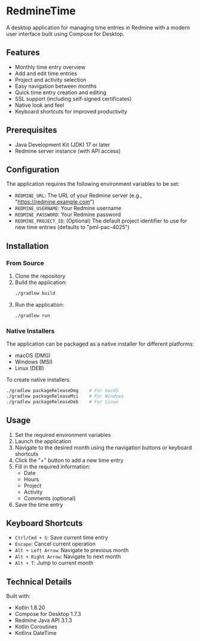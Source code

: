 # RedmineTime

A desktop application for managing time entries in Redmine with a modern user interface built using Compose for Desktop.

## Features

- Monthly time entry overview
- Add and edit time entries
- Project and activity selection
- Easy navigation between months
- Quick time entry creation and editing
- SSL support (including self-signed certificates)
- Native look and feel
- Keyboard shortcuts for improved productivity

## Prerequisites

- Java Development Kit (JDK) 17 or later
- Redmine server instance (with API access)

## Configuration

The application requires the following environment variables to be set:

- `REDMINE_URL`: The URL of your Redmine server (e.g., "https://redmine.example.com")
- `REDMINE_USERNAME`: Your Redmine username
- `REDMINE_PASSWORD`: Your Redmine password
- `REDMINE_PROJECT_ID`: (Optional) The default project identifier to use for new time entries (defaults to "pml-pac-4025")

## Installation

### From Source

1. Clone the repository
2. Build the application:
   ```bash
   ./gradlew build
   ```
3. Run the application:
   ```bash
   ./gradlew run
   ```

### Native Installers

The application can be packaged as a native installer for different platforms:

- macOS (DMG)
- Windows (MSI)
- Linux (DEB)

To create native installers:
```bash
./gradlew packageReleaseDmg    # For macOS
./gradlew packageReleaseMsi    # For Windows
./gradlew packageReleaseDeb    # For Linux
```

## Usage

1. Set the required environment variables
2. Launch the application
3. Navigate to the desired month using the navigation buttons or keyboard shortcuts
4. Click the "+" button to add a new time entry
5. Fill in the required information:
   - Date
   - Hours
   - Project
   - Activity
   - Comments (optional)
6. Save the time entry

## Keyboard Shortcuts

- `Ctrl/Cmd + S`: Save current time entry
- `Escape`: Cancel current operation
- `Alt + Left Arrow`: Navigate to previous month
- `Alt + Right Arrow`: Navigate to next month
- `Alt + T`: Jump to current month

## Technical Details

Built with:
- Kotlin 1.8.20
- Compose for Desktop 1.7.3
- Redmine Java API 3.1.3
- Kotlin Coroutines
- Kotlinx DateTime

